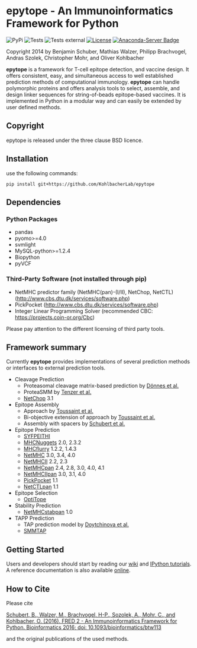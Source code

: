 # epytope - An Immunoinformatics Framework for Python

![PyPi](https://github.com/KohlbacherLab/epytope/actions/workflows/pypi-publish.yml/badge.svg)
![Tests](https://github.com/KohlbacherLab/epytope/actions/workflows/python-test-conda.yml/badge.svg)
![Tests external](https://github.com/KohlbacherLab/epytope/actions/workflows/python-test-conda-external.yml/badge.svg)
[![License](https://img.shields.io/badge/License-BSD_3--Clause-blue.svg)](https://opensource.org/licenses/BSD-3-Clause)
[![Anaconda-Server Badge](https://anaconda.org/bioconda/epytope/badges/installer/conda.svg)](https://conda.anaconda.org/bioconda)

Copyright 2014 by Benjamin Schuber,  Mathias Walzer, Philipp Brachvogel, Andras Szolek, Christopher Mohr, and Oliver Kohlbacher

**epytope** is a framework for T-cell epitope detection, and vaccine design. It offers consistent, easy, and simultaneous access to well established prediction methods of computational immunology. **epytope** can handle polymorphic proteins and offers analysis tools to select, assemble, and design linker sequences for string-of-beads epitope-based vaccines. It is implemented in Python in a modular way and can easily be extended by user defined methods.

## Copyright

epytope is released under the three clause BSD licence.

## Installation

use the following commands:

    pip install git+https://github.com/KohlbacherLab/epytope

## Dependencies

### Python Packages

- pandas
- pyomo>=4.0
- svmlight
- MySQL-python>=1.2.4
- Biopython
- pyVCF

### Third-Party Software (not installed through pip)

- NetMHC predictor family (NetMHC(pan)-(I/II), NetChop, NetCTL) (<http://www.cbs.dtu.dk/services/software.php>)
- PickPocket (<http://www.cbs.dtu.dk/services/software.php>)
- Integer Linear Programming Solver (recommended CBC: <https://projects.coin-or.org/Cbc>)

Please pay attention to the different licensing of third party tools.

## Framework summary

Currently **epytope** provides implementations of several prediction methods or interfaces to external prediction tools.

- Cleavage Prediction
  - Proteasomal cleavage matrix-based prediction by [Dönnes et al.](https://pubmed.ncbi.nlm.nih.gov/15987883/)
  - ProteaSMM by [Tenzer et al.](https://pubmed.ncbi.nlm.nih.gov/15868101/)
  - [NetChop](https://pubmed.ncbi.nlm.nih.gov/15744535/) 3.1
- Epitope Assembly
  - Approach by [Toussaint et al.](https://pubmed.ncbi.nlm.nih.gov/21875632/)
  - Bi-objective extension of approach by [Toussaint et al.](https://pubmed.ncbi.nlm.nih.gov/21875632/)
  - Assembly with spacers by [Schubert et al.](https://pubmed.ncbi.nlm.nih.gov/26813686/)
- Epitope Prediction
  - [SYFPEITHI](https://link.springer.com/article/10.1007/s002510050595)
  - [MHCNuggets](https://pubmed.ncbi.nlm.nih.gov/31871119/) 2.0, 2.3.2
  - [MHCflurry](https://pubmed.ncbi.nlm.nih.gov/29960884/) 1.2.2, 1.4.3
  - [NetMHC](https://pubmed.ncbi.nlm.nih.gov/26515819/) 3.0, 3.4, 4.0
  - [NetMHCII](https://pubmed.ncbi.nlm.nih.gov/29315598/) 2.2, 2.3
  - [NetMHCpan](https://pubmed.ncbi.nlm.nih.gov/28978689/) 2.4, 2.8, 3.0, 4.0, 4.1
  - [NetMHCIIpan](https://pubmed.ncbi.nlm.nih.gov/32406916/) 3.0, 3.1, 4.0
  - [PickPocket](https://pubmed.ncbi.nlm.nih.gov/19297351/) 1.1
  - [NetCTLpan](https://pubmed.ncbi.nlm.nih.gov/20379710/) 1.1
- Epitope Selection
  - [OptiTope](https://www.ncbi.nlm.nih.gov/pmc/articles/PMC2703925/)
- Stability Prediction
  - [NetMHCstabpan](https://www.ncbi.nlm.nih.gov/pmc/articles/PMC4976001/) 1.0
- TAPP Prediction
  - TAP prediction model by [Doytchinova et al.](https://pubmed.ncbi.nlm.nih.gov/15557175/)
  - [SMMTAP](https://pubmed.ncbi.nlm.nih.gov/12902473/)

## Getting Started

Users and developers should start by reading our [wiki](https://github.com/KohlbacherLab/epytope/wiki) and [IPython tutorials](https://github.com/KohlbacherLab/epytope/tree/master/epytope/tutorials). A reference documentation is also available [online](http://epytope.readthedocs.org/en/latest/).

## How to Cite

Please cite

[Schubert, B., Walzer, M., Brachvogel, H-P., Sozolek, A., Mohr, C., and Kohlbacher, O. (2016). FRED 2 - An Immunoinformatics Framework for Python. Bioinformatics 2016; doi: 10.1093/bioinformatics/btw113](http://bioinformatics.oxfordjournals.org/content/early/2016/02/26/bioinformatics.btw113.short?rss=1)

and the original publications of the used methods.
